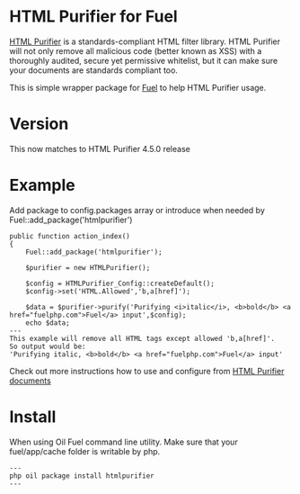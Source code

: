 # HTML Purifier for Fuel

[HTML Purifier](http://htmlpurifier.org/) is a standards-compliant HTML filter library. HTML Purifier will not only remove all malicious code (better known as XSS) with a thoroughly audited, secure yet permissive whitelist, but it can make sure your documents are standards compliant too.

This is simple wrapper package for [Fuel](http://fuelphp.com) to help HTML Purifier usage.

# Version
This now matches to HTML Purifier 4.5.0 release

# Example

Add package to config.packages array or introduce when needed by Fuel::add_package('htmlpurifier')

	public function action_index()
	{
		Fuel::add_package('htmlpurifier');

		$purifier = new HTMLPurifier();
		
		$config = HTMLPurifier_Config::createDefault();
		$config->set('HTML.Allowed','b,a[href]');
		
        $data = $purifier->purify('Purifying <i>italic</i>, <b>bold</b> <a href="fuelphp.com">Fuel</a> input',$config);
        echo $data;
	---
	This example will remove all HTML tags except allowed 'b,a[href]'.
	So output would be:
	'Purifying italic, <b>bold</b> <a href="fuelphp.com">Fuel</a> input'

Check out more instructions how to use and configure from 
[HTML Purifier documents](http://htmlpurifier.org/docs)

# Install

When using Oil Fuel command line utility. Make sure that your fuel/app/cache 
folder is writable by php.

	---
	php oil package install htmlpurifier
	---

